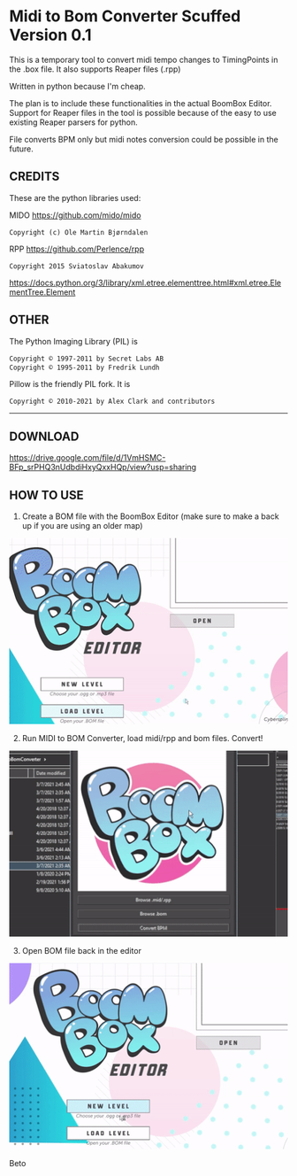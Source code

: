 # Midi to Bom Converter Scuffed Version 0.1 

This is a temporary tool to convert midi tempo changes to TimingPoints in the .box file. It also supports Reaper files (.rpp)

Written in python because I'm cheap. 

The plan is to include these functionalities in the actual BoomBox Editor. Support for Reaper files in the tool is possible because of the easy to use existing Reaper parsers for python. 

File converts BPM only but midi notes conversion could be possible in the future.

## CREDITS 

These are the python libraries used:

MIDO
https://github.com/mido/mido

    Copyright (c) Ole Martin Bjørndalen


RPP
https://github.com/Perlence/rpp

    Copyright 2015 Sviatoslav Abakumov

https://docs.python.org/3/library/xml.etree.elementtree.html#xml.etree.ElementTree.Element

## OTHER

The Python Imaging Library (PIL) is

    Copyright © 1997-2011 by Secret Labs AB
    Copyright © 1995-2011 by Fredrik Lundh

Pillow is the friendly PIL fork. It is

    Copyright © 2010-2021 by Alex Clark and contributors
---

## DOWNLOAD

https://drive.google.com/file/d/1VmHSMC-BFp_srPHQ3nUdbdiHxyQxxHQp/view?usp=sharing

## HOW TO USE

1. Create a BOM file with the BoomBox Editor (make sure to make a back up if you are using an older map)

![Step1](gifs/midi01.gif)

2. Run MIDI to BOM Converter, load midi/rpp and bom files. Convert!

![Step2](gifs/midi02.gif)

3. Open BOM file back in the editor


![Step3](gifs/midi03.gif)




Beto
